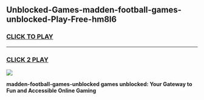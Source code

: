 
## Unblocked-Games-madden-football-games-unblocked-Play-Free-hm8l6
<h3>
<a href="https://premium76.site?title=madden-football-games-unblocked&ref=23A">CLICK TO PLAY</a></h3>
<hr>

<h3>
<a href="https://premium76.site?title=madden-football-games-unblocked&ref=23A">CLICK 2 PLAY</a>
  
</h3>

<a href="https://premium76.site?title=madden-football-games-unblocked&ref=23A"><img src="https://clearcache.store/games.png"></a>


**madden-football-games-unblocked games unblocked: Your Gateway to Fun and Accessible Online Gaming**

